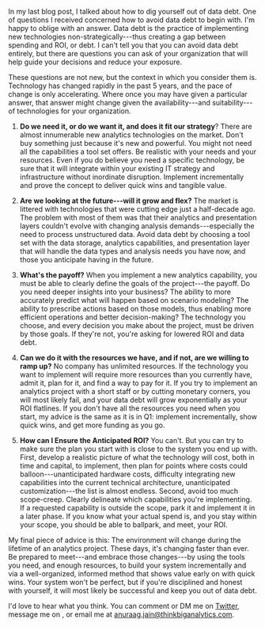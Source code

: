 In my last blog post, I talked about how to dig yourself out of data
debt. One of questions I received concerned how to avoid data debt to
begin with. I'm happy to oblige with an answer. Data debt is the
practice of implementing new technologies non-strategically---thus
creating a gap between spending and ROI, or debt. I can't tell you that
you can avoid data debt entirely, but there are questions you can ask of
your organization that will help guide your decisions and reduce your
exposure.

These questions are not new, but the context in which you consider them
is. Technology has changed rapidly in the past 5 years, and the pace of
change is only accelerating. Where once you may have given a particular
answer, that answer might change given the availability---and
suitability---of technologies for your organization.

1.  **Do we need it, or do we want it, and does it fit our strategy**?
    There are almost innumerable new analytics technologies on the
    market. Don't buy something just because it's new and powerful. You
    might not need all the capabilities a tool set offers. Be realistic
    with your needs and your resources. Even if you do believe you need
    a specific technology, be sure that it will integrate within your
    existing IT strategy and infrastructure without inordinate
    disruption. Implement incrementally and prove the concept to deliver
    quick wins and tangible value.

2.  **Are we looking at the future---will it grow and flex?** The market
    is littered with technologies that were cutting edge just a
    half-decade ago. The problem with most of them was that their
    analytics and presentation layers couldn't evolve with changing
    analysis demands---especially the need to process unstructured data.
    Avoid data debt by choosing a tool set with the data storage,
    analytics capabilities, and presentation layer that will handle the
    data types and analysis needs you have now, and those you anticipate
    having in the future.

3.  **What's the payoff?** When you implement a new analytics
    capability, you must be able to clearly define the goals of the
    project---the payoff. Do you need deeper insights into your
    business? The ability to more accurately predict what will happen
    based on scenario modeling? The ability to prescribe actions based
    on those models, thus enabling more efficient operations and better
    decision-making? The technology you choose, and every decision you
    make about the project, must be driven by those goals. If they're
    not, you're asking for lowered ROI and data debt.

4.  **Can we do it with the resources we have, and if not, are we
    willing to ramp up?** No company has unlimited resources. If the
    technology you want to implement will require more resources than
    you currently have, admit it, plan for it, and find a way to pay for
    it. If you try to implement an analytics project with a short staff
    or by cutting monetary corners, you will most likely fail, and your
    data debt will grow exponentially as your ROI flatlines. If you
    don't have all the resources you need when you start, my advice is
    the same as it is in Q1: implement incrementally, show quick wins,
    and get more funding as you go.

5.  **How can I Ensure the Anticipated ROI?** You can't. But you can try
    to make sure the plan you start with is close to the system you end
    up with. First, develop a realistic picture of what the technology
    will cost, both in time and capital, to implement, then plan for
    points where costs could balloon---unanticipated hardware costs,
    difficulty integrating new capabilities into the current technical
    architecture, unanticipated customization---the list is almost
    endless. Second, avoid too much scope-creep. Clearly delineate which
    capabilities you're implementing. If a requested capability is
    outside the scope, park it and implement it in a later phase. If you
    know what your actual spend is, and you stay within your scope, you
    should be able to ballpark, and meet, your ROI.

My final piece of advice is this: The environment will change during the
lifetime of an analytics project. These days, it's changing faster than
ever. Be prepared to meet---and embrace those changes---by using the
tools you need, and enough resources, to build your system incrementally
and via a well-organized, informed method that shows value early on with
quick wins. Your system won't be perfect, but if you're disciplined and
honest with yourself, it will most likely be successful and keep you out
of data debt.

I'd love to hear what you think. You can comment or DM me on
[Twitter](https://twitter.com/dinojain), message me on <Linkedin>, or
email me at <anuraag.jain@thinkbiganalytics.com>.
